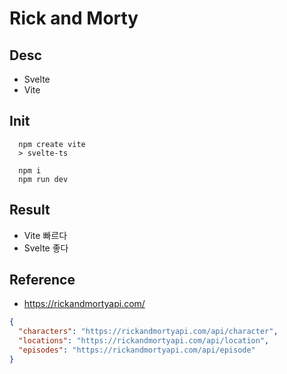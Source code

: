 # Rick and Morty

## Desc

- Svelte
- Vite

## Init

```
  npm create vite
  > svelte-ts
```

```
  npm i
  npm run dev
```

## Result

- Vite 빠르다
- Svelte 좋다

## Reference

- https://rickandmortyapi.com/

```json
{
  "characters": "https://rickandmortyapi.com/api/character",
  "locations": "https://rickandmortyapi.com/api/location",
  "episodes": "https://rickandmortyapi.com/api/episode"
}
```
